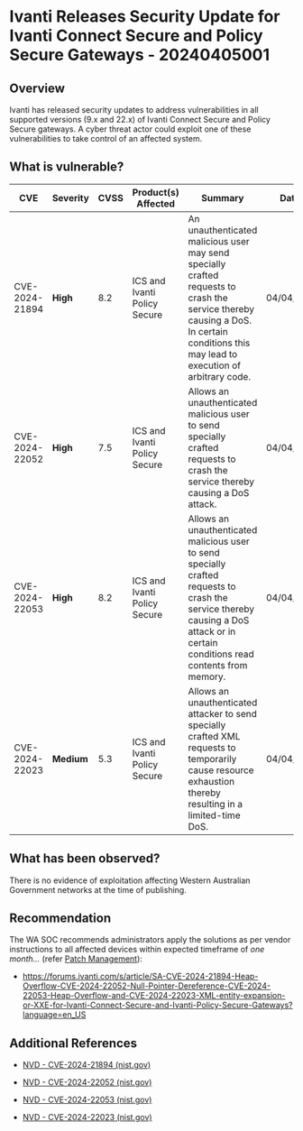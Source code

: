 # Ivanti Releases Security Update for Ivanti Connect Secure and Policy Secure Gateways - 20240405001

## Overview

Ivanti has released security updates to address vulnerabilities in all supported versions (9.x and 22.x) of Ivanti Connect Secure and Policy Secure gateways. A cyber threat actor could exploit one of these vulnerabilities to take control of an affected system.

## What is vulnerable?

| CVE            | Severity   | CVSS | Product(s) Affected          | Summary                                                                                                                                                                               | Dated      |
| -------------- | ---------- | ---- | ---------------------------- | ------------------------------------------------------------------------------------------------------------------------------------------------------------------------------------- | ---------- |
| CVE-2024-21894 | **High**   | 8.2  | ICS and Ivanti Policy Secure | An unauthenticated malicious user may send specially crafted requests to crash the service thereby causing a DoS. In certain conditions this may lead to execution of arbitrary code. | 04/04/2024 |
| CVE-2024-22052 | **High**   | 7.5  | ICS and Ivanti Policy Secure | Allows an unauthenticated malicious user to send specially crafted requests to crash the service thereby causing a DoS attack.                                                        | 04/04/2024 |
| CVE-2024-22053 | **High**   | 8.2  | ICS and Ivanti Policy Secure | Allows an unauthenticated malicious user to send specially crafted requests to crash the service thereby causing a DoS attack or in certain conditions read contents from memory.     | 04/04/2024 |
| CVE-2024-22023 | **Medium** | 5.3  | ICS and Ivanti Policy Secure | Allows an unauthenticated attacker to send specially crafted XML requests to temporarily cause resource exhaustion thereby resulting in a limited-time DoS.                           | 04/04/2024 |

## What has been observed?

There is no evidence of exploitation affecting Western Australian Government networks at the time of publishing.

## Recommendation

The WA SOC recommends administrators apply the solutions as per vendor instructions to all affected devices within expected timeframe of *one month...* (refer [Patch Management](../guidelines/patch-management.md)):

- https://forums.ivanti.com/s/article/SA-CVE-2024-21894-Heap-Overflow-CVE-2024-22052-Null-Pointer-Dereference-CVE-2024-22053-Heap-Overflow-and-CVE-2024-22023-XML-entity-expansion-or-XXE-for-Ivanti-Connect-Secure-and-Ivanti-Policy-Secure-Gateways?language=en_US

## Additional References

- [NVD - CVE-2024-21894 (nist.gov)](https://nvd.nist.gov/vuln/detail/CVE-2024-21894)

- [NVD - CVE-2024-22052 (nist.gov)](https://nvd.nist.gov/vuln/detail/CVE-2024-22052)

- [NVD - CVE-2024-22053 (nist.gov)](https://nvd.nist.gov/vuln/detail/CVE-2024-22053)

- [NVD - CVE-2024-22023 (nist.gov)](https://nvd.nist.gov/vuln/detail/CVE-2024-22023)
